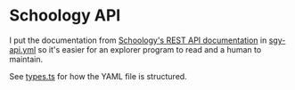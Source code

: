 # Schoology API

I put the documentation from [Schoology's REST API documentation](https://developers.schoology.com/api-documentation/rest-api-v1/) in [sgy-api.yml](./sgy-api.yml) so it's easier for an explorer program to read and a human to maintain.

See [types.ts](./types.ts) for how the YAML file is structured.
